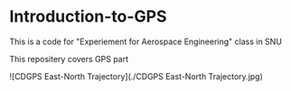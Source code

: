 # Introduction-to-GPS

This is a code for "Experiement for Aerospace Engineering" class in SNU 

This repositery covers GPS part

![CDGPS East-North Trajectory](./CDGPS East-North Trajectory.jpg)
